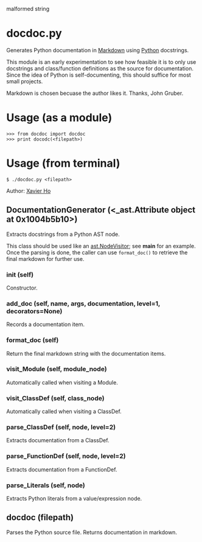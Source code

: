malformed string

# docdoc.py 
Generates Python documentation in [Markdown](http://daringfireball.net/projects/markdown/) using [Python](http://python.org) docstrings.

This module is an early experimentation to see how feasible it is to only use
docstrings and class/function definitions as the source for documentation.
Since the idea of Python is self-documenting, this should suffice for most small projects.

Markdown is chosen becuase the author likes it.  Thanks, John Gruber.

# Usage (as a module)
    >>> from docdoc import docdoc
    >>> print docodc(<filepath>)

# Usage (from terminal)
    $ ./docdoc.py <filepath>

Author: [Xavier Ho](mailto:contact@xavierho.com)


## DocumentationGenerator (<_ast.Attribute object at 0x1004b5b10>)
Extracts docstrings from a Python AST node.

This class should be used like an [ast.NodeVisitor][1]; see __main__ for an
example.  Once the parsing is done, the caller can use `format_doc()` to
retrieve the final markdown for further use.

[1]: http://docs.python.org/2/library/ast.html#ast.NodeVisitor


### __init__ (self)
Constructor.


### add_doc (self, name, args, documentation, level=1, decorators=None)
Records a documentation item.


### format_doc (self)
Return the final markdown string with the documentation items.


### visit_Module (self, module_node)
Automatically called when visiting a Module.


### visit_ClassDef (self, class_node)
Automatically called when visiting a ClassDef.


### parse_ClassDef (self, node, level=2)
Extracts documentation from a ClassDef.


### parse_FunctionDef (self, node, level=2)
Extracts documentation from a FunctionDef.


### parse_Literals (self, node)
Extracts Python literals from a value/expression node.


## docdoc (filepath)
Parses the Python source file.  Returns documentation in markdown.


